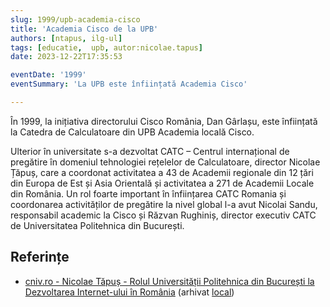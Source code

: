 ```yaml
---
slug: 1999/upb-academia-cisco
title: 'Academia Cisco de la UPB'
authors: [ntapus, ilg-ul]
tags: [educatie,  upb, autor:nicolae.tapus]
date: 2023-12-22T17:35:53

eventDate: '1999'
eventSummary: 'La UPB este înființată Academia Cisco'

---
```


În 1999, la inițiativa directorului Cisco România, Dan Gârlașu,
este înființată la Catedra de Calculatoare din UPB Academia locală Cisco.

<!-- truncate -->

Ulterior în universitate s-a dezvoltat CATC – Centrul internațional
de pregătire în domeniul tehnologiei rețelelor de Calculatoare,
director Nicolae Țăpuș, care a coordonat activitatea a 43 de Academii
regionale din 12 țări din Europa de Est și Asia Orientală și activitatea
a 271 de Academii Locale din România. Un rol foarte important în
înființarea CATC Romania și coordonarea activităților de pregătire
la nivel global l-a avut Nicolai Sandu, responsabil academic la
Cisco și Răzvan Rughiniș, director executiv CATC de Universitatea
Politehnica din București.

## Referințe

- [cniv.ro - Nicolae Tăpuș - Rolul Universității Politehnica din București la Dezvoltarea Internet-ului în România](https://cniv.ro/documents/26/CNIV_Volum_Aniversar_2023_-_Versiune_Online_DPxioQg.pdf)  (arhivat [local](https://cronica-it.github.io/arhiva/))

